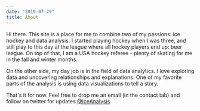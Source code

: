 ```yaml
---
date: "2019-07-29"
title: About
---
```


Hi there. This site is a place for me to combine two of my passions: ice hockey and data analysis. I started playing hockey when I was three, and still play to this day at the league where all hockey players end up: beer league. On top of that, I am a USA hockey referee - plenty of skating for me in the fall and winter months. 

On the other side, my day job is in the field of data analytics. I love exploring data and uncovering relationships and explanations. One of my favorite parts of the analysis is using data visualizations to tell a story. 

That's it for now. Feel free to drop me an email (in the contact tab) and follow on twitter for updates [@IceAnalysis](https://twitter.com/IceAnalysis)

